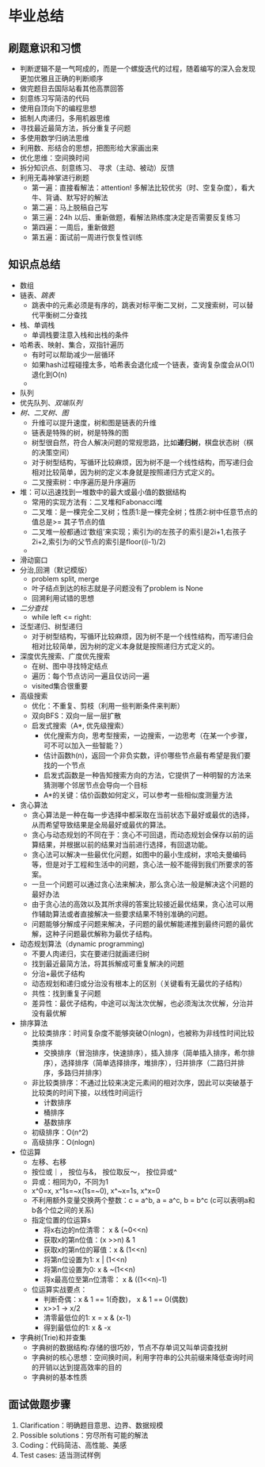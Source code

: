 # 毕业总结

## 刷题意识和习惯

- 判断逻辑不是一气呵成的，而是一个螺旋迭代的过程，随着编写的深入会发现更加优雅且正确的判断顺序
- 做完题目去国际站看其他高票回答
- 刻意练习写简洁的代码
- 使用自顶向下的编程思想
- 抵制人肉递归，多用机器思维
- 寻找最近最简方法，拆分重复子问题
- 多使用数学归纳法思维
- 利用数、形结合的思想，把图形给大家画出来
- 优化思维：空间换时间
- 拆分知识点、刻意练习、 寻求（主动、被动）反馈
- 利用无毒神掌进行刷题
  - 第一遍：直接看解法：attention! 多解法比较优劣（时、空复杂度），看大牛、背诵、默写好的解法
  - 第二遍：马上脱稿自己写
  - 第三遍：24h 以后、重新做题，看解法熟练度决定是否需要反复练习
  - 第四遍：一周后，重新做题
  - 第五遍：面试前一周进行恢复性训练

## 知识点总结

- 数组
- 链表、*跳表*
  - 跳表中的元素必须是有序的，跳表对标平衡二叉树，二叉搜索树，可以替代平衡树二分查找
- 栈、单调栈
  - 单调栈要注意入栈和出栈的条件
- 哈希表、映射、集合，双指针遍历
  - 有时可以帮助减少一层循环
  - 如果hash过程碰撞太多，哈希表会退化成一个链表，查询复杂度会从O(1)退化到O(n)
  - 
- 队列
- 优先队列、*双端队列*
- *树、二叉树、图*
  - 升维可以提升速度，树和图是链表的升维
  - 链表是特殊的树，树是特殊的图
  - 树型很自然，符合人解决问题的常规思路，比如**递归树**，棋盘状态树（棋的决策空间）
  - 对于树型结构，写循环比较麻烦，因为树不是一个线性结构，而写递归会相对比较简单，因为树的定义本身就是按照递归方式定义的。
  - 二叉搜索树：中序遍历是升序遍历
- 堆：可以迅速找到一堆数中的最大或最小值的数据结构
  - 常用的实现方法有：二叉堆和Fabonacci堆
  - 二叉堆：是一棵完全二叉树；性质1:是一棵完全树；性质2:树中任意节点的值总是>= 其子节点的值
  - 二叉堆一般都通过‘数组’来实现；索引为i的左孩子的索引是2i+1,右孩子2i+2,索引为i的父节点的索引是floor((i-1)/2)
  - 
- 滑动窗口
- 分治,回溯（默记模版）
  - problem split, merge
  - 叶子结点到达的标志就是子问题没有了problem is None
  - 回溯利用试错的思想
- *二分查找*
  - while left <= right:
- 泛型递归、树型递归
  - 对于树型结构，写循环比较麻烦，因为树不是一个线性结构，而写递归会相对比较简单，因为树的定义本身就是按照递归方式定义的。
- 深度优先搜索、广度优先搜索
  - 在树、图中寻找特定结点
  - 遍历：每个节点访问一遍且仅访问一遍
  - visited集合很重要
- 高级搜索
  - 优化：不重复、剪枝（利用一些判断条件来判断）
  - 双向BFS：双向一层一层扩散
  - 启发式搜索（A*, 优先级搜索）
    - 优化搜索方向，思考型搜索，一边搜索，一边思考（在某一个步骤，可不可以加入一些智能？）
    - 估计函数h(n)，返回一个非负实数，评价哪些节点最有希望是我们要找的一个节点
    - 启发式函数是一种告知搜索方向的方法，它提供了一种明智的方法来猜测哪个邻居节点会导向一个目标
    - A*的关键：估价函数如何定义，可以参考一些相似度测量方法
- 贪心算法
  - 贪心算法是一种在每一步选择中都采取在当前状态下最好或最优的选择，从而希望导致结果是全局最好或最优的算法。
  - 贪心与动态规划的不同在于：贪心不可回退，而动态规划会保存以前的运算结果，并根据以前的结果对当前进行选择，有回退功能。
  - 贪心法可以解决一些最优化问题，如图中的最小生成树，求哈夫曼编码等，但是对于工程和生活中的问题，贪心法一般不能得到我们所要求的答案。
  - 一旦一个问题可以通过贪心法来解决，那么贪心法一般是解决这个问题的最好办法
  - 由于贪心法的高效以及其所求得的答案比较接近最优结果，贪心法可以用作辅助算法或者直接解决一些要求结果不特别准确的问题。
  - 问题能够分解成子问题来解决，子问题的最优解能递推到最终问题的最优解，这种子问题最优解称为最优子结构。
- 动态规划算法（dynamic programming)
  - 不要人肉递归，实在要递归就画递归树
  - 找到最近最简方法，将其拆解成可重复解决的问题
  - 分治+最优子结构
  - 动态规划和递归或分治没有根本上的区别（关键看有无最优的子结构）
  - 共性：找到重复子问题
  - 差异性：最优子结构，中途可以淘汰次优解，也必须淘汰次优解，分治并没有最优解
- 排序算法
  - 比较类排序：时间复杂度不能够突破O(nlogn)，也被称为非线性时间比较类排序
    - 交换排序（冒泡排序，快速排序），插入排序（简单插入排序，希尔排序），选择排序（简单选择排序，堆排序），归并排序（二路归并排序，多路归并排序）
  - 非比较类排序：不通过比较来决定元素间的相对次序，因此可以突破基于比较类的时间下接，以线性时间运行
    - 计数排序
    - 桶排序
    - 基数排序
  - 初级排序：O(n^2)
  - 高级排序：O(nlogn)
- 位运算
  - 左移、右移
  - 按位或｜， 按位与&， 按位取反～， 按位异或^
  - 异或：相同为0，不同为1
  - x^0=x, x^1s=~x(1s=~0), x^~x=1s, x^x=0
  - 不利用额外变量交换两个整数：c = a^b, a = a^c, b = b^c (c可以表明a和b各个位之间的关系)
  - 指定位置的位运算s
    - 将x右边的n位清零： x & (~0<<n)
    - 获取x的第n位值：(x >>n) & 1
    - 获取x的第n位的幂值：x & (1<<n)
    - 将第n位设置为1: x | (1<<n)
    - 将第n位设置为0: x & ~(1<<n)
    - 将x最高位至第n位清零： x & ((1<<n)-1)
  - 位运算实战要点：
    - 判断奇偶：x & 1 == 1(奇数)， x & 1 == 0(偶数)
    - x>>1 -> x/2
    - 清零最低位的1: x = x & (x-1)
    - 得到最低位的1: x & -x
- 字典树(Trie)和并查集
  - 字典树的数据结构:存储的很巧妙，节点不存单词又叫单词查找树
  - 字典树的核心思想：空间换时间，利用字符串的公共前缀来降低查询时间的开销以达到提高效率的目的
  - 字典树的基本性质

## 面试做题步骤

1. Clarification：明确题目意思、边界、数据规模
2. Possible solutions：穷尽所有可能的解法
3. Coding：代码简洁、高性能、美感
4. Test cases: 适当测试样例